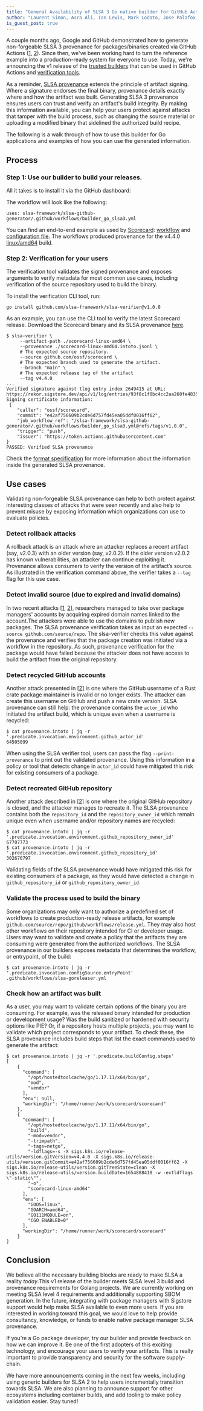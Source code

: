 ```yaml
---
title: "General Availability of SLSA 3 Go native builder for GitHub Actions"
author: "Laurent Simon, Asra Ali, Ian Lewis, Mark Lodato, Jose Palafox, Joshua Lock"
is_guest_post: true
---
```


A couple months ago, Google and GitHub demonstrated how to generate non-forgeable SLSA 3 provenance for packages/binaries created via GitHub Actions ([1](https://security.googleblog.com/2022/04/improving-software-supply-chain.html), [2](https://github.blog/2022-04-07-slsa-3-compliance-with-github-actions/)). Since then, we've been working hard to turn the reference example into a production-ready system for everyone to use. Today, we're announcing the v1 release of the [trusted builders](https://github.com/slsa-framework/slsa-github-generator) that can be used in GitHub Actions and [verification tools](https://github.com/slsa-framework/slsa-verifier).

As a reminder, [SLSA provenance](https://slsa.dev/provenance/v0.2) extends the principle of artifact signing. Where a signature endorses the final binary, provenance details exactly where and how the artifact was built. Generating SLSA 3 provenance ensures users can trust and verify an artifact's build integrity. By making this information available, you can help your users protect against attacks that tamper with the build process, such as changing the source material or uploading a modified binary that sidelined the authorized build recipe. 

The following is a walk through of how to use this builder for Go applications and examples of how you can use the generated information. 

## Process

### Step 1: Use our builder to build your releases. 

All it takes is to install it via the GitHub dashboard: 

<!-- TODO: Add images -->

The workflow will look like the following:

```
uses: slsa-framework/slsa-github-generator/.github/workflows/builder_go_slsa3.yml 
```

You can find an end-to-end example as used by [Scorecard](https://github.com/ossf/scorecard): [workflow](https://github.com/ossf/scorecard/blob/main/.github/workflows/slsa-goreleaser.yml) and [configuration file](https://github.com/ossf/scorecard/blob/main/.slsa-goreleaser.yml). The workflows produced provenance for the v4.4.0 [linux/amd64](https://github.com/ossf/scorecard/releases/tag/v4.4.0) build. 


### Step 2: Verification for your users

The verification tool validates the signed provenance and exposes arguments to verify metadata for most common use cases, including verification of the source repository used to build the binary.

To install the verification CLI tool, run:

```
go install github.com/slsa-framework/slsa-verifier@v1.0.0
```

As an example, you can use the CLI tool to verify the latest Scorecard release. Download the Scorecard binary and its SLSA provenance [here](https://github.com/ossf/scorecard/releases/tag/v4.4.0).

```
$ slsa-verifier \
     --artifact-path ./scorecard-linux-amd64 \
     --provenance ./scorecard-linux-amd64.intoto.jsonl \
     # The expected source repository.
     --source github.com/ossf/scorecard \
     # The expected branch used to generate the artifact.
     --branch "main" \
     # The expected release tag of the artifact
     --tag v4.4.0
...
Verified signature against tlog entry index 2649415 at URL: https://rekor.sigstore.dev/api/v1/log/entries/93f8c1f0bc4cc2aa260fe48355337ef6515a1d6c6a3bcc3ff2e7c5f5246ed704
Signing certificate information:
 {
	"caller": "ossf/scorecard",
	"commit": "e42af756609b2cde6d757fd45ea05ddf0016ff62",
	"job_workflow_ref": "/slsa-framework/slsa-github-generator/.github/workflows/builder_go_slsa3.yml@refs/tags/v1.0.0",
	"trigger": "push",
	"issuer": "https://token.actions.githubusercontent.com"
}
PASSED: Verified SLSA provenance
```

Check the [format specification](https://github.com/slsa-framework/slsa-github-generator/blob/main/PROVENANCE_FORMAT.md) for more information about the information inside the generated SLSA provenance.


## Use cases

Validating non-forgeable SLSA provenance can help to both protect against interesting classes of attacks that were seen recently and also help to prevent misuse by exposing information which organizations can use to evaluate policies.


### Detect rollback attacks

A rollback attack is an attack where an attacker replaces a recent artifact (say, v2.0.3) with an older version (say, v2.0.2). If the older version v2.0.2 has known vulnerabilities, an attacker can continue exploiting it. Provenance allows consumers to verify the version of the artifact’s source. As illustrated in the verification command above, the verifier takes a `--tag` flag for this use case.


### Detect invalid source (due to expired and invalid domains)

In two recent attacks [[1](https://twitter.com/firefart/status/1532091679741825024), [2](https://sockpuppets.medium.com/how-i-hacked-ctx-and-phpass-modules-656638c6ec5e)], researchers managed to take over package managers' accounts by acquiring expired domain names linked to the account.The attackers were able to use the domains to publish new packages. The SLSA provenance verification takes as input an expected `--source github.com/source/repo`. The slsa-verifier checks this value against the provenance and verifies that the package creation was initiated via a workflow in the repository. As such, provenance verification for the package would have failed because the attacker does not have access to build the artifact from the original repository.


### Detect recycled GitHub accounts

Another attack presented in [[2](https://sockpuppets.medium.com/how-i-hacked-ctx-and-phpass-modules-656638c6ec5e)] is one where the GitHub username of a Rust crate package maintainer is invalid or no longer exists. The attacker can create this username on GitHub and push a new crate version. SLSA provenance can still help: the provenance contains the `actor_id` who initiated the artifact build, which is unique even when a username is recycled:

```
$ cat provenance.intoto | jq -r '.predicate.invocation.environment.github_actor_id'
64505099
```

When using the SLSA verifier tool, users can pass the flag `--print-provenance` to print out the validated provenance. Using this information in a policy or tool that detects change in `actor_id` could have mitigated this risk for existing consumers of a package.


### Detect recreated GitHub repository

Another attack described in [[2](https://sockpuppets.medium.com/how-i-hacked-ctx-and-phpass-modules-656638c6ec5e)] is one where the original GitHub repository is closed, and the attacker manages to recreate it. The SLSA provenance contains both the `repository_id` and the `repository_owner_id` which remain unique even when username and/or repository names are recycled:

```
$ cat provenance.intoto | jq -r '.predicate.invocation.environment.github_repository_owner_id'
67707773
$ cat provenance.intoto | jq -r '.predicate.invocation.environment.github_repository_id'
302670797
```

Validating fields of the SLSA provenance would have mitigated this risk for existing consumers of a package, as they would have detected a change in `github_repository_id` or `github_repository_owner_id`.


### Validate the process used to build the binary

Some organizations may only want to authorize a predefined set of workflows to create production-ready release artifacts, for example `github.com/source/repo/github/workflows/release.yml`. They may also host other workflows on their repository intended for CI or developer usage. Users may want to validate and create a policy that the artifacts they are consuming were generated from the authorized workflows. The SLSA provenance in our builders exposes metadata that determines the workflow, or entrypoint, of the build:


```
$ cat provenance.intoto | jq -r '.predicate.invocation.configSource.entryPoint'
.github/workflows/slsa-goreleaser.yml
```

### Check how an artifact was built 

As a user, you may want to validate certain options of the binary you are consuming. For example, was the released binary intended for production or development usage? Was the build sanitized or hardened with security options like PIE? Or, if a repository hosts multiple projects, you may want to validate which project corresponds to your artifact. To check these, the SLSA provenance includes build steps that list the exact commands used to generate the artifact: 


```
$ cat provenance.intoto | jq -r '.predicate.buildConfig.steps'
[
    {
      "command": [
        "/opt/hostedtoolcache/go/1.17.11/x64/bin/go",
        "mod",
        "vendor"
      ],
      "env": null,
      "workingDir": "/home/runner/work/scorecard/scorecard"
    },
    {
      "command": [
        "/opt/hostedtoolcache/go/1.17.11/x64/bin/go",
        "build",
        "-mod=vendor",
        "-trimpath",
        "-tags=netgo",
        "-ldflags=-s -X sigs.k8s.io/release-utils/version.gitVersion=v4.4.0 -X sigs.k8s.io/release-utils/version.gitCommit=e42af756609b2cde6d757fd45ea05ddf0016ff62 -X sigs.k8s.io/release-utils/version.gitTreeState=clean -X sigs.k8s.io/release-utils/version.buildDate=1654888418 -w -extldflags \"-static\"",
        "-o",
        "scorecard-linux-amd64"
      ],
      "env": [
        "GOOS=linux",
        "GOARCH=amd64",
        "GO111MODULE=on",
        "CGO_ENABLED=0"
      ],
      "workingDir": "/home/runner/work/scorecard/scorecard"
    }
]
```

## Conclusion

We believe all the necessary building blocks are ready to make SLSA a reality *today*.This v1 release of the builder meets SLSA level 3 build and provenance requirements for Golang projects. We are currently working on meeting SLSA level 4 requirements and additionally supporting SBOM generation. In the future, integrating with package managers with Sigstore support would help make SLSA available to even more users. If you are interested in working toward this goal, we would love to help provide consultancy, knowledge, or funds to enable native package manager SLSA provenance.

If you’re a Go package developer, try our builder and provide feedback on how we can improve it. Be one of the first adopters of this exciting technology, and encourage your users to verify your artifacts. This is really important to provide transparency and security for the software supply-chain.

We have more announcements coming in the next few weeks, including using generic builders for SLSA 2 to help users incrementally transition towards SLSA. We are also planning to announce support for other ecosystems including container builds, and add tooling to make policy validation easier. Stay tuned!

